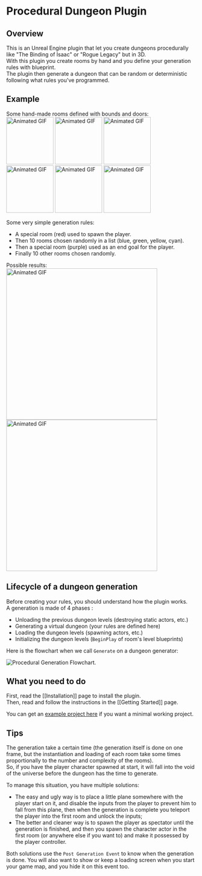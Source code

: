 # Procedural Dungeon Plugin

## Overview
This is an Unreal Engine plugin that let you create dungeons procedurally like "The Binding of Isaac" or "Rogue Legacy" but in 3D.\
With this plugin you create rooms by hand and you define your generation rules with blueprint.\
The plugin then generate a dungeon that can be random or deterministic following what rules you've programmed. 

## Example

Some hand-made rooms defined with bounds and doors:\
<img src="Images/ProceduralDungeonDemo_RoomSpawn.gif" alt="Animated GIF" width="125"/>
<img src="Images/ProceduralDungeonDemo_RoomA.gif" alt="Animated GIF" width="125"/>
<img src="Images/ProceduralDungeonDemo_RoomB.gif" alt="Animated GIF" width="125"/>
<img src="Images/ProceduralDungeonDemo_RoomC.gif" alt="Animated GIF" width="125"/>
<img src="Images/ProceduralDungeonDemo_RoomD.gif" alt="Animated GIF" width="125"/>
<img src="Images/ProceduralDungeonDemo_RoomExit.gif" alt="Animated GIF" width="125"/>

Some very simple generation rules:
- A special room (red) used to spawn the player.
- Then 10 rooms chosen randomly in a list (blue, green, yellow, cyan).
- Then a special room (purple) used as an end goal for the player.
- Finally 10 other rooms chosen randomly.

Possible results:\
<img src="Images/ProceduralDungeonResult.gif" alt="Animated GIF" width="400"/>
<img src="Images/ProceduralDungeonResult2.gif" alt="Animated GIF" width="400"/>

## Lifecycle of a dungeon generation
Before creating your rules, you should understand how the plugin works.\
A generation is made of 4 phases : 
- Unloading the previous dungeon levels (destroying static actors, etc.)
- Generating a virtual dungeon (your rules are defined here)
- Loading the dungeon levels (spawning actors, etc.)
- Initializing the dungeon levels (`BeginPlay` of room's level blueprints)

Here is the flowchart when we call `Generate` on a dungeon generator:

<picture>
  <source media="(prefers-color-scheme: dark)" srcset="https://raw.githubusercontent.com/wiki/BenPyton/ProceduralDungeon/Images/Flowchart_Dark_v3.svg">
  <img alt="Procedural Generation Flowchart." src="https://raw.githubusercontent.com/wiki/BenPyton/ProceduralDungeon/Images/Flowchart_Light_v3.svg">
</picture>

## What you need to do
First, read the [[Installation]] page to install the plugin.\
Then, read and follow the instructions in the [[Getting Started]] page.

You can get an [example project here](https://github.com/BenPyton/DungeonExample) if you want a minimal working project.

## Tips
The generation take a certain time (the generation itself is done on one frame, but the instantiation and loading of each room take some times proportionally to the number and complexity of the rooms).<br/>
So, if you have the player character spawned at start, it will fall into the void of the universe before the dungeon has the time to generate.

To manage this situation, you have multiple solutions:
- The easy and ugly way is to place a little plane somewhere with the player start on it, and disable the inputs from the player to prevent him to fall from this plane, then when the generation is complete you teleport the player into the first room and unlock the inputs;
- The better and cleaner way is to spawn the player as spectator until the generation is finished, and then you spawn the character actor in the first room (or anywhere else if you want to) and make it possessed by the player controller.

Both solutions use the `Post Generation Event` to know when the generation is done.
You will also want to show or keep a loading screen when you start your game map, and you hide it on this event too.


